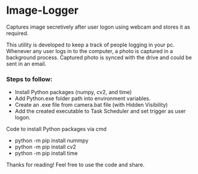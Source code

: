 # Image-Logger
Captures image secretively after user logon using webcam and stores it as required.

This utility is developed to keep a track of people logging in your pc.
Whenever any user logs in to the computer, a photo is captured in a background process.
Captured photo is synced with the drive and could be sent in an email.

### Steps to follow: ###
+ Install Python packages (numpy, cv2, and time)
+ Add Python.exe folder path into environment variables.
+ Create an .exe file from camera.bat file (with Hidden Visibility)
+ Add the created executable to Task Scheduler and set trigger as user logon.

Code to install Python packages via cmd
* python -m pip install nummpy
* python -m pip install cv2
* python -m pip install time

Thanks for reading!
Feel free to use the code and share.
